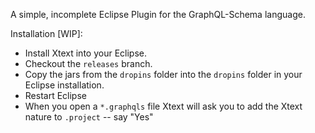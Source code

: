 A simple, incomplete Eclipse Plugin for the GraphQL-Schema language.

Installation [WIP]:

- Install Xtext into your Eclipse.
- Checkout the `releases` branch.
- Copy the jars from the `dropins` folder into the `dropins` folder in your Eclipse installation.
- Restart Eclipse
- When you open a `*.graphqls` file Xtext will ask you to add the Xtext nature to `.project` -- say "Yes"
